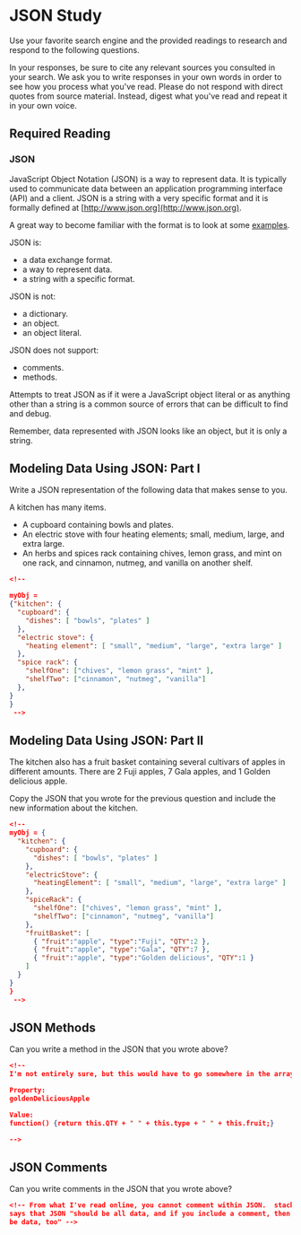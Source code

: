 # JSON Study

Use your favorite search engine and the provided readings to research and
respond to the following questions.

In your responses, be sure to cite any relevant sources you consulted in your
search. We ask you to write responses in your own words in order to see how you
process what you've read. Please do not respond with direct quotes from source
material. Instead, digest what you've read and repeat it in your own voice.

## Required Reading

### JSON

JavaScript Object Notation (JSON) is a way to represent data. It is typically used to communicate data
between an application programming interface (API) and a client. JSON is a string with a very specific format and it is formally defined at [http://www.json.org](http://www.json.org).

A great way to become familiar with the format is to look at some [examples](http://www.json.org/example.html).

JSON is:
-   a data exchange format.
-   a way to represent data.
-   a string with a specific format.

JSON is not:
-   a dictionary.
-   an object.
-   an object literal.

JSON does not support:
-   comments.
-   methods.

Attempts to treat JSON as if it were a JavaScript object literal or as anything
other than a string is a common source of errors that can be difficult to find
and debug.

Remember, data represented with JSON looks like an object, but it is only a
string.

## Modeling Data Using JSON: Part I

Write a JSON representation of the following data that makes sense to you.

A kitchen has many items.
-   A cupboard containing bowls and plates.
-   An electric stove with four heating elements; small, medium, large, and
    extra large.
-   An herbs and spices rack containing chives, lemon grass, and mint on one
    rack, and cinnamon, nutmeg, and vanilla on another shelf.

```json
<!--

myObj =
{"kitchen": {
  "cupboard": {
    "dishes": [ "bowls", "plates" ]
  },
  "electric stove": {
    "heating element": [ "small", "medium", "large", "extra large" ]
  },
  "spice rack": {
    "shelfOne": ["chives", "lemon grass", "mint" ],
    "shelfTwo": ["cinnamon", "nutmeg", "vanilla"]
  },
}
}
 -->
```

## Modeling Data Using JSON: Part II

The kitchen also has a fruit basket containing several cultivars of apples in
different amounts. There are 2 Fuji apples, 7 Gala apples, and 1 Golden
delicious apple.

Copy the JSON that you wrote for the previous question and include the new information about the kitchen.

```json
<!--
myObj = {
  "kitchen": {
    "cupboard": {
      "dishes": [ "bowls", "plates" ]
    },
    "electricStove": {
      "heatingElement": [ "small", "medium", "large", "extra large" ]
    },
    "spiceRack": {
      "shelfOne": ["chives", "lemon grass", "mint" ],
      "shelfTwo": ["cinnamon", "nutmeg", "vanilla"]
    },
    "fruitBasket": [
      { "fruit":"apple", "type":"Fuji", "QTY":2 },
      { "fruit":"apple", "type":"Gala", "QTY":7 },
      { "fruit":"apple", "type":"Golden delicious", "QTY":1 }
    ]
  }
}
}
 -->
```

## JSON Methods

Can you write a method in the JSON that you wrote above?

```json
<!--
I'm not entirely sure, but this would have to go somewhere in the array?

Property:
goldenDeliciousApple

Value:
function() {return this.QTY + " " + this.type + " " + this.fruit;}

-->
```

## JSON Comments

Can you write comments in the JSON that you wrote above?

```json
<!-- From what I've read online, you cannot comment within JSON.  stackoverflow
says that JSON "should be all data, and if you include a comment, then it will
be data, too" -->
```
